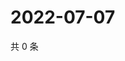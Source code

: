 # 2022-07-07

共 0 条

<!-- BEGIN WEIBO -->
<!-- 最后更新时间 Thu Jul 07 2022 13:24:00 GMT+0800 (China Standard Time) -->

<!-- END WEIBO -->
